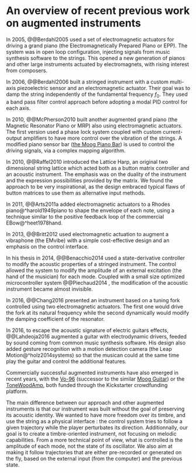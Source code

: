 #  An overview of recent previous work on augmented instruments



In 2005, @@Berdahl2005 used a set of electromagnetic actuators for driving a grand piano (the Electromagnetically Prepared Piano or EPP). The system was in open loop configuration, injecting signals from music synthesis software to the strings.
This opened a new generation of pianos and other large instruments actuated by electromagnets, with rising interest from composers.

In 2006, @@Berdahl2006 built a stringed instrument with a custom multi-axis piezoelectric sensor and an electromagnetic actuator. Their goal was to damp the string independently of the fundamental frequency $f_0$. They used a band pass filter control approach before adopting a modal PID control for each axis.

In 2010, @@McPherson2010 built another augmented grand piano (the Magnetic Resonator Piano or MRP) also using electromagnetic actuators. The first version used a phase lock system coupled with custom current-output amplifiers to have more control over the vibration of the strings. A modified piano sensor bar ([the Moog Piano Bar](http://www.soundonsound.com/reviews/bob-moog-piano-bar)) is used to control the driving signals, via a complex mapping algorithm.

In 2010, @@Raffel2010 introduced the Lattice Harp, an original two dimensional string lattice which acted both as a button matrix controller and an acoustic instrument. The emphasis was on the duality of the instrument and the expression possibilities provided by the matrix. We found the approach to be very inspirational, as the design embraced typical flaws of button matrices to use them as alternative input methods.

In 2011, @@Arts2011a added electromagnetic actuators to a Rhodes piano@^harold1949piano to shape the envelope of each note, using a technique similar to the positive feedback loop of the commercial EBow@^heet1978hand.

In 2013, @@Britt2012 used electromagnetic actuation to augment a vibraphone (the EMvibe) with a simple cost-effective design and an emphasis on the control interface.

In his thesis in 2014, @@Benacchio2014 used a state-derivative controller to modify the acoustic properties of a stringed instrument. The control allowed the system to modify the amplitude of an external excitation (the hand of the musician) for each mode. Coupled with a small size optimized microcontroller system @@Piechaud2014 , the modification of the acoustic instrument became almost invisible.



In 2016, @@Chang2016 presented an instrument based on a tuning fork controlled using two electromagnetic actuators. The first one would drive the fork at its natural frequency while the second dynamically would modify the damping coefficient of the resonator.

In 2016, to escape the acoustic signature of electric guitars effects, @@Lahdeoja2016 augmented a guitar with electrodynamic drivers, feeded by sound coming from common music synthesis software. His design also added gesture recognition with a motion detection camera (the Leap Motion@^holz2014systems) so that the musican could at the same time play the guitar and control the additional features.

Commercially successful augmented instruments have also emerged in recent years, with the [Vo-96](http://www.paulvo.com/vo-96/) (successor to the similar [Moog Guitar](https://en.wikipedia.org/wiki/Moog_Guitar)) or the [ToneWoodAmp](http://www.tonewoodamp.com), both funded through the Kickstarter crowdfunding platform.

The main difference between our approach and other augmented instruments is that our instrument was built without the goal of preserving its acoustic identity. We wanted to have more freedom over its timbre, and use the string as a physical interface : the control system tries to follow a given trajectory while the player perturbates its direction. Additionnally, our goal is to create a timbre-oriented instrument, not focusing on melodic capabilities.
From a more technical point of view, what is controlled is the amplitude of each mode, not the state of its oscillator. We also aim at making it follow trajectories that are either pre-recorded or generated on the fly, based on the external input (from the computer) and the previous state.